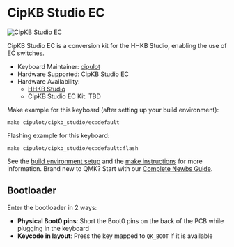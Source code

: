 # CipKB Studio EC

![CipKB Studio EC](https://i.imgur.com/SRkj6g4h.png)

CipKB Studio EC is a conversion kit for the HHKB Studio, enabling the use of EC switches.

* Keyboard Maintainer: [cipulot](https://github.com/cipulot)
* Hardware Supported: CipKB Studio EC
* Hardware Availability:
  * [HHKB Studio](https://hhkeyboard.us/hhkb-studio/)
  * CipKB Studio EC Kit: TBD

Make example for this keyboard (after setting up your build environment):

    make cipulot/cipkb_studio/ec:default

Flashing example for this keyboard:

    make cipulot/cipkb_studio/ec:default:flash

See the [build environment setup](https://docs.qmk.fm/#/getting_started_build_tools) and the [make instructions](https://docs.qmk.fm/#/getting_started_make_guide) for more information. Brand new to QMK? Start with our [Complete Newbs Guide](https://docs.qmk.fm/#/newbs).

## Bootloader

Enter the bootloader in 2 ways:

* **Physical Boot0 pins**: Short the Boot0 pins on the back of the PCB while plugging in the keyboard
* **Keycode in layout**: Press the key mapped to `QK_BOOT` if it is available

